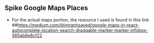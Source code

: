 ## Spike Google Maps Places

- For the actual maps portion, the resource I used is found in this link
##https://medium.com/@imranhsayed/google-maps-in-react-autocomplete-location-search-draggable-marker-marker-infobox-565ab8e8cf22

